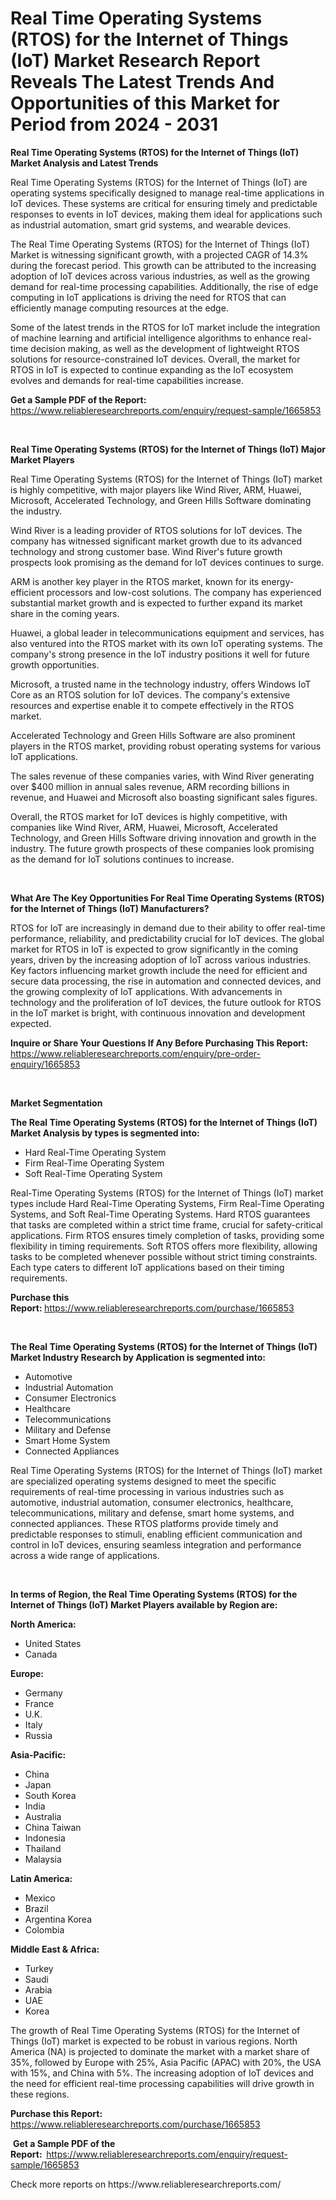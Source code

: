 <p><h1>Real Time Operating Systems (RTOS) for the Internet of Things (IoT) Market Research Report Reveals The Latest Trends And Opportunities of this Market for Period from 2024 - 2031</h1></p><p><strong>Real Time Operating Systems (RTOS) for the Internet of Things (IoT) Market Analysis and Latest Trends</strong></p>
<p><p>Real Time Operating Systems (RTOS) for the Internet of Things (IoT) are operating systems specifically designed to manage real-time applications in IoT devices. These systems are critical for ensuring timely and predictable responses to events in IoT devices, making them ideal for applications such as industrial automation, smart grid systems, and wearable devices.</p><p>The Real Time Operating Systems (RTOS) for the Internet of Things (IoT) Market is witnessing significant growth, with a projected CAGR of 14.3% during the forecast period. This growth can be attributed to the increasing adoption of IoT devices across various industries, as well as the growing demand for real-time processing capabilities. Additionally, the rise of edge computing in IoT applications is driving the need for RTOS that can efficiently manage computing resources at the edge.</p><p>Some of the latest trends in the RTOS for IoT market include the integration of machine learning and artificial intelligence algorithms to enhance real-time decision making, as well as the development of lightweight RTOS solutions for resource-constrained IoT devices. Overall, the market for RTOS in IoT is expected to continue expanding as the IoT ecosystem evolves and demands for real-time capabilities increase.</p></p>
<p><strong>Get a Sample PDF of the Report:&nbsp;</strong> <a href="https://www.reliableresearchreports.com/enquiry/request-sample/1665853">https://www.reliableresearchreports.com/enquiry/request-sample/1665853</a></p>
<p>&nbsp;</p>
<p><strong>Real Time Operating Systems (RTOS) for the Internet of Things (IoT) Major Market Players</strong></p>
<p><p>Real Time Operating Systems (RTOS) for the Internet of Things (IoT) market is highly competitive, with major players like Wind River, ARM, Huawei, Microsoft, Accelerated Technology, and Green Hills Software dominating the industry.</p><p>Wind River is a leading provider of RTOS solutions for IoT devices. The company has witnessed significant market growth due to its advanced technology and strong customer base. Wind River's future growth prospects look promising as the demand for IoT devices continues to surge.</p><p>ARM is another key player in the RTOS market, known for its energy-efficient processors and low-cost solutions. The company has experienced substantial market growth and is expected to further expand its market share in the coming years.</p><p>Huawei, a global leader in telecommunications equipment and services, has also ventured into the RTOS market with its own IoT operating systems. The company's strong presence in the IoT industry positions it well for future growth opportunities.</p><p>Microsoft, a trusted name in the technology industry, offers Windows IoT Core as an RTOS solution for IoT devices. The company's extensive resources and expertise enable it to compete effectively in the RTOS market.</p><p>Accelerated Technology and Green Hills Software are also prominent players in the RTOS market, providing robust operating systems for various IoT applications.</p><p>The sales revenue of these companies varies, with Wind River generating over $400 million in annual sales revenue, ARM recording billions in revenue, and Huawei and Microsoft also boasting significant sales figures.</p><p>Overall, the RTOS market for IoT devices is highly competitive, with companies like Wind River, ARM, Huawei, Microsoft, Accelerated Technology, and Green Hills Software driving innovation and growth in the industry. The future growth prospects of these companies look promising as the demand for IoT solutions continues to increase.</p></p>
<p>&nbsp;</p>
<p><strong>What Are The Key Opportunities For Real Time Operating Systems (RTOS) for the Internet of Things (IoT) Manufacturers?</strong></p>
<p><p>RTOS for IoT are increasingly in demand due to their ability to offer real-time performance, reliability, and predictability crucial for IoT devices. The global market for RTOS in IoT is expected to grow significantly in the coming years, driven by the increasing adoption of IoT across various industries. Key factors influencing market growth include the need for efficient and secure data processing, the rise in automation and connected devices, and the growing complexity of IoT applications. With advancements in technology and the proliferation of IoT devices, the future outlook for RTOS in the IoT market is bright, with continuous innovation and development expected.</p></p>
<p><strong>Inquire or Share Your Questions If Any Before Purchasing This Report:</strong> <a href="https://www.reliableresearchreports.com/enquiry/pre-order-enquiry/1665853">https://www.reliableresearchreports.com/enquiry/pre-order-enquiry/1665853</a></p>
<p>&nbsp;</p>
<p><strong>Market Segmentation</strong></p>
<p><strong>The Real Time Operating Systems (RTOS) for the Internet of Things (IoT) Market Analysis by types is segmented into:</strong></p>
<p><ul><li>Hard Real-Time Operating System</li><li>Firm Real-Time Operating System</li><li>Soft Real-Time Operating System</li></ul></p>
<p><p>Real-Time Operating Systems (RTOS) for the Internet of Things (IoT) market types include Hard Real-Time Operating Systems, Firm Real-Time Operating Systems, and Soft Real-Time Operating Systems. Hard RTOS guarantees that tasks are completed within a strict time frame, crucial for safety-critical applications. Firm RTOS ensures timely completion of tasks, providing some flexibility in timing requirements. Soft RTOS offers more flexibility, allowing tasks to be completed whenever possible without strict timing constraints. Each type caters to different IoT applications based on their timing requirements.</p></p>
<p><strong>Purchase this Report:&nbsp;</strong><a href="https://www.reliableresearchreports.com/purchase/1665853">https://www.reliableresearchreports.com/purchase/1665853</a></p>
<p>&nbsp;</p>
<p><strong>The Real Time Operating Systems (RTOS) for the Internet of Things (IoT) Market Industry Research by Application is segmented into:</strong></p>
<p><ul><li>Automotive</li><li>Industrial Automation</li><li>Consumer Electronics</li><li>Healthcare</li><li>Telecommunications</li><li>Military and Defense</li><li>Smart Home System</li><li>Connected Appliances</li></ul></p>
<p><p>Real Time Operating Systems (RTOS) for the Internet of Things (IoT) market are specialized operating systems designed to meet the specific requirements of real-time processing in various industries such as automotive, industrial automation, consumer electronics, healthcare, telecommunications, military and defense, smart home systems, and connected appliances. These RTOS platforms provide timely and predictable responses to stimuli, enabling efficient communication and control in IoT devices, ensuring seamless integration and performance across a wide range of applications.</p></p>
<p>&nbsp;</p>
<p><strong>In terms of Region, the Real Time Operating Systems (RTOS) for the Internet of Things (IoT) Market Players available by Region are:</strong></p>
<p>
    <p> <strong> North America: </strong>
        <ul>
            <li>United States</li>
            <li>Canada</li>
        </ul>
        </p> 
    <p> <strong> Europe: </strong>
        <ul>
            <li>Germany</li>
            <li>France</li>
            <li>U.K.</li>
            <li>Italy</li>
            <li>Russia</li>
        </ul>
        </p> 
    <p> <strong> Asia-Pacific: </strong>
        <ul>
            <li>China</li>
            <li>Japan</li>
            <li>South Korea</li>
            <li>India</li>
            <li>Australia</li>
            <li>China Taiwan</li>
            <li>Indonesia</li>
            <li>Thailand</li>
            <li>Malaysia</li>
        </ul>
        </p> 
    <p> <strong> Latin America: </strong>
        <ul>
            <li>Mexico</li>
            <li>Brazil</li>
            <li>Argentina Korea</li>
            <li>Colombia</li>
        </ul>
        </p> 
    <p> <strong> Middle East & Africa: </strong>
        <ul>
            <li>Turkey</li>
            <li>Saudi</li>
            <li>Arabia</li>
            <li>UAE</li>
            <li>Korea</li>
        </ul>
    </p>
    </p>
<p><p>The growth of Real Time Operating Systems (RTOS) for the Internet of Things (IoT) market is expected to be robust in various regions. North America (NA) is projected to dominate the market with a market share of 35%, followed by Europe with 25%, Asia Pacific (APAC) with 20%, the USA with 15%, and China with 5%. The increasing adoption of IoT devices and the need for efficient real-time processing capabilities will drive growth in these regions.</p></p>
<p><strong>Purchase this Report: </strong><a href="https://www.reliableresearchreports.com/purchase/1665853">https://www.reliableresearchreports.com/purchase/1665853</a></p>
<p>&nbsp;<strong>Get a Sample PDF of the Report:&nbsp;&nbsp;</strong><a href="https://www.reliableresearchreports.com/enquiry/request-sample/1665853">https://www.reliableresearchreports.com/enquiry/request-sample/1665853</a></p>
<p><strong></strong></p>
<p>Check more reports on https://www.reliableresearchreports.com/</p>